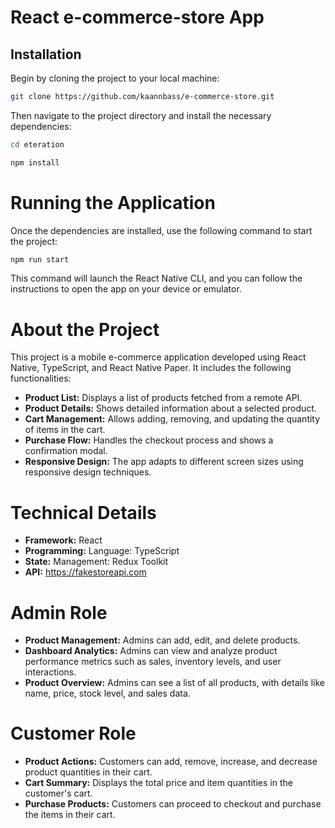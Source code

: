 # React e-commerce-store App

## Installation
Begin by cloning the project to your local machine:
```bash
git clone https://github.com/kaannbass/e-commerce-store.git
```
Then navigate to the project directory and install the necessary dependencies:
```bash
cd eteration
```
```bash
npm install
```
# Running the Application
Once the dependencies are installed, use the following command to start the project:
```bash
npm run start
```
This command will launch the React Native CLI, and you can follow the instructions to open the app on your device or emulator.

# About the Project

This project is a mobile e-commerce application developed using React Native, TypeScript, and React Native Paper. It includes the following functionalities:
- **Product List:** Displays a list of products fetched from a remote API.
- **Product Details:** Shows detailed information about a selected product.
- **Cart Management:** Allows adding, removing, and updating the quantity of items in the cart.
- **Purchase Flow:** Handles the checkout process and shows a confirmation modal.
- **Responsive Design:** The app adapts to different screen sizes using responsive design techniques.

# Technical Details
- **Framework:** React
- **Programming:** Language: TypeScript
- **State:** Management: Redux Toolkit
- **API:** https://fakestoreapi.com

# Admin Role
- **Product Management:** Admins can add, edit, and delete products.
- **Dashboard Analytics:** Admins can view and analyze product performance metrics such as sales, inventory levels, and user interactions.
- **Product Overview:** Admins can see a list of all products, with details like name, price, stock level, and sales data.
# Customer Role
- **Product Actions:** Customers can add, remove, increase, and decrease product quantities in their cart.
- **Cart Summary:** Displays the total price and item quantities in the customer's cart.
- **Purchase Products:** Customers can proceed to checkout and purchase the items in their cart.
